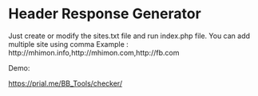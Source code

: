 <h1><b>Header Response Generator</b></h1>

<p>Just create or modify the sites.txt file and run index.php file.
You can add multiple site using comma 
Example : http://mhimon.info,http://mhimon.com,http://fb.com</p>

Demo: 

https://prial.me/BB_Tools/checker/
